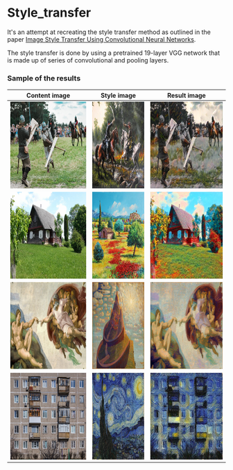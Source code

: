 Style_transfer
==============================
It's an attempt at recreating the style transfer method as outlined in the paper [Image Style Transfer Using Convolutional Neural Networks](https://www.cv-foundation.org/openaccess/content_cvpr_2016/papers/Gatys_Image_Style_Transfer_CVPR_2016_paper.pdf).

The style transfer is done by using a pretrained 19-layer VGG network that is made up of series of convolutional and pooling layers.

### Sample of the results

| Content image | Style image   | Result image  |
| :-----------: | :-----------: | :-----------: |
| <img src="data/images/Smugis.jpg" height = "200" >  | <img src="data/images/Duel.jpg" height = "200" >  | <img src="data/images/Smugis_dvikova.jpg" height = "200" >  |
| <img src="data/images/kaimas.jpg" height = "200" >  | <img src="data/images/Colorful_countryside.jpg" height = "200" >  | <img src="data/images/Kaimas_spalvingai.jpg" height = "200" >  |
| <img src="data/images/Creation_of_Adam.jpg" height = "200" >  | <img src="data/images/Pilies-pasaka.jpg" height = "200" >  | <img src="data/images/Creation of adam by ciurlionis.jpg" height = "200" >  |
| <img src="data/images/Daugiabutis.jpg" height = "200" >  | <img src="data/images/van-gogh.jpg" height = "200" >  | <img src="data/images/Daugiabutis_vangogh2.jpg" height = "200" >  |